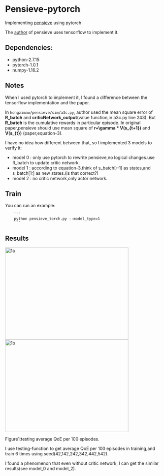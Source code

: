 # Pensieve-pytorch
Implementing [pensieve](http://web.mit.edu/pensieve/) using pytorch.

The [author](https://github.com/hongzimao/pensieve) of pensieve uses tensorflow to implement it.

## Dependencies:

- python-2.7.15
- pytorch-1.0.1
- numpy-1.16.2

## Notes

When I used pytorch to implement it, I found a difference between the tensorflow implementation and the paper.

In ```hongzimao/pensieve/sim/a3c.py```, author used the mean square error of **R_batch** and **criticNetwork_output**(value function,in a3c.py line 243). But **R_batch** is the cumulative rewards in particular episode. In original paper,pensieve should use mean square of **r+\gamma * V(s_{t+1})** and **V(s_{t})** (paper,equation-3).

I have no idea how different between that, so I implemented 3 models to verify it:

- model 0 : only use pytorch to rewrite pensieve,no logical changes.use R_batch to update critic network.
- model 1 : according to equation-3,think of s_batch[:-1] as states,and s_batch[1:] as new states.(is that correct?)
- model 2 : no critic network,only actor network.

## Train

You can run an example:

        ```
        python pensieve_torch.py --model_type=1
        ```

## Results

<img src="img/figure-1a.png" width="400" height="300" alt="1a"/> <img src="img/figure-1b.png" width="400" height="300" alt="1b"/>

Figure1:testing average QoE per 100 episodes.

I use testing-function to get average QoE per 100 episodes in training,and train 6 times using seed(42,142,242,342,442,542).

I found a phenomenon that even without critic network, I can get the similar results(see model_0 and model_2).
